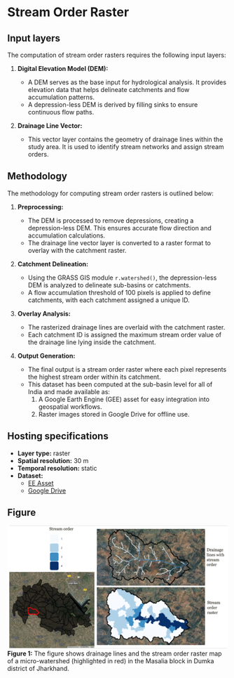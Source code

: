 # Stream Order Raster

## Input layers
The computation of stream order rasters requires the following input layers:

1. **Digital Elevation Model (DEM):**  
   - A DEM serves as the base input for hydrological analysis. It provides elevation data that helps delineate catchments and flow accumulation patterns.  
   - A depression-less DEM is derived by filling sinks to ensure continuous flow paths.  

2. **Drainage Line Vector:**  
   - This vector layer contains the geometry of drainage lines within the study area. It is used to identify stream networks and assign stream orders.  

## Methodology
The methodology for computing stream order rasters is outlined below:

1. **Preprocessing:**  
   - The DEM is processed to remove depressions, creating a depression-less DEM. This ensures accurate flow direction and accumulation calculations.  
   - The drainage line vector layer is converted to a raster format to overlay with the catchment raster.  

2. **Catchment Delineation:**  
   - Using the GRASS GIS module `r.watershed()`, the depression-less DEM is analyzed to delineate sub-basins or catchments.  
   - A flow accumulation threshold of 100 pixels is applied to define catchments, with each catchment assigned a unique ID.  

3. **Overlay Analysis:**  
   - The rasterized drainage lines are overlaid with the catchment raster.  
   - Each catchment ID is assigned the maximum stream order value of the drainage line lying inside the catchment.  

4. **Output Generation:**  
   - The final output is a stream order raster where each pixel represents the highest stream order within its catchment.  
   - This dataset has been computed at the sub-basin level for all of India and made available as:  
     1. A Google Earth Engine (GEE) asset for easy integration into geospatial workflows.  
     2. Raster images stored in Google Drive for offline use.  

## Hosting specifications
- **Layer type:** raster  
- **Spatial resolution:** 30 m  
- **Temporal resolution:** static  
- **Dataset:**  
  - [EE Asset](https://code.earthengine.google.com/?asset=projects/ee-ankit-mcs/assets/Stream_Order_Raster_India)  
  - [Google Drive](https://drive.google.com/file/d/11O3JFBWHP-uOr97J_zNPzL2Fd4AsvdDl/view?usp=sharing)  

## Figure
![Stream Order Raster](Sample_Output/stream_order_raster.png)
**Figure 1:** The figure shows drainage lines and the stream order raster map of a micro-watershed (highlighted in red) in the Masalia block in Dumka district of Jharkhand.  

